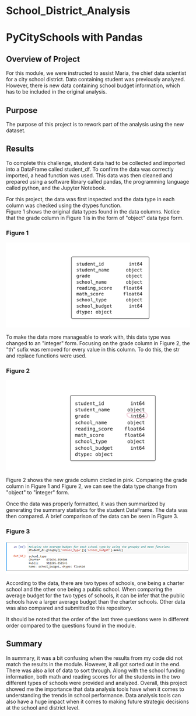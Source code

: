 # School_District_Analysis
# PyCitySchools with Pandas

## Overview of Project
For this module, we were instructed to assist Maria, the chief data scientist for a city school district. Data containing student was previously analyzed.  However, there is new data containing school budget information, which has to be included in the original analysis. 

## Purpose
The purpose of this project is to rework part of the analysis using the new dataset.

## Results
To complete this challenge, student data had to be collected and imported into a DataFrame called student_df.  To confirm the data was correctly imported, a head function was used.  This data was then cleaned and prepared using a software library called pandas, the programming language called python, and the Jupyter Notebook. 

For this project, the data was first inspected and the data type in each column was checked using the dtypes function.  
Figure 1 shows the original data types found in the data columns. Notice that the grade column in Figure 1 is in the form of "object" data type form.

### **Figure 1**

![Alt text](Resources/1.png)

 To make the data more manageable to work with, this data type was changed to an "integer" form.  Focusing on the grade column in Figure 2, the "th" sufix was removed for every value in this column.  To do this, the str and replace functions were used. 

### **Figure 2**

![Alt text](Resources/2.png)

 Figure 2 shows the new grade column circled in pink.  Comparing the grade column in Figure 1 and Figure 2, we can see the data type change from "object" to "integer" form.

Once the data was properly formatted, it was then summarized by generating the summary statistics for the student DataFrame.  The data was then compared. A brief comparison of the data can be seen in Figure 3. 

### **Figure 3**

![Alt text](Resources/3.png)

According to the data, there are two types of schools, one being a charter school and the other one being a public school. When comparing the average budget for the two types of schools, it can be infer that the public schools have a larger average budget than the charter schools.  Other data was also compared and submitted to this repository.

It should be noted that the order of the last three questions were in different order compared to the questions found in the module. 

## Summary
In summary, it was a bit confusing when the results from my code did not match the results in the module.  However, it all got sorted out in the end.  There was also a lot of data to sort through.  Along with the school funding information, both math and reading scores for all the students in the two different types of schools were provided and analyzed.  Overall, this project showed me the importance that data analysis tools have when it comes to understanding the trends in school performance.  Data analysis tools can also have a huge impact when it comes to making future strategic decisions at the school and district level.